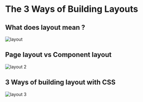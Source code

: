# The 3 Ways of Building Layouts

## What does layout mean ?
![layout](https://user-images.githubusercontent.com/50626798/205676313-618373fa-d304-446e-b752-091012313ab3.png)

## Page layout vs Component layout
![layout 2](https://user-images.githubusercontent.com/50626798/205676325-df80ca12-081f-49b6-8e08-bb2bed0a132e.png)

## 3 Ways of building layout with CSS
![layout 3](https://user-images.githubusercontent.com/50626798/205676334-1ac5df4f-8393-4fc4-9943-259babf17148.png)
